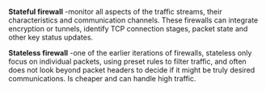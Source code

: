 

**Stateful firewall** -monitor all aspects of the traffic streams, their characteristics and communication channels. These firewalls can integrate encryption or tunnels, identify TCP connection stages, packet state and other key status updates.

**Stateless firewall** -one of the earlier iterations of firewalls, stateless only focus on individual packets, using preset rules to filter traffic, and often does not look beyond packet headers to decide if it might be truly desired communications. Is cheaper and can handle high traffic.
